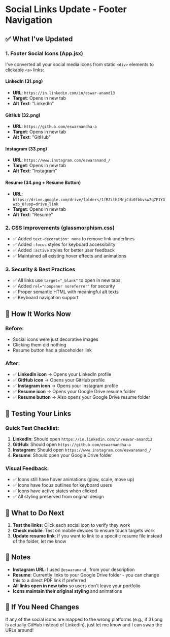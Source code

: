 # Social Links Update - Footer Navigation

## ✅ What I've Updated

### 1. **Footer Social Icons** (App.jsx)
I've converted all your social media icons from static `<div>` elements to clickable `<a>` links:

#### **LinkedIn** (31.png)
- **URL**: `https://in.linkedin.com/in/eswar-anand13`
- **Target**: Opens in new tab
- **Alt Text**: "LinkedIn"

#### **GitHub** (32.png)  
- **URL**: `https://github.com/eswarnandha-a`
- **Target**: Opens in new tab
- **Alt Text**: "GitHub"

#### **Instagram** (33.png)
- **URL**: `https://www.instagram.com/eswaranand_/`
- **Target**: Opens in new tab  
- **Alt Text**: "Instagram"

#### **Resume** (34.png + Resume Button)
- **URL**: `https://drive.google.com/drive/folders/1fRZithJMrjCdi0fbbvswZq7F1YGwzb_O?usp=drive_link`
- **Target**: Opens in new tab
- **Alt Text**: "Resume"

### 2. **CSS Improvements** (glassmorphism.css)
- ✅ Added `text-decoration: none` to remove link underlines
- ✅ Added `:focus` styles for keyboard accessibility
- ✅ Added `:active` styles for better user feedback
- ✅ Maintained all existing hover effects and animations

### 3. **Security & Best Practices**
- ✅ All links use `target="_blank"` to open in new tabs
- ✅ Added `rel="noopener noreferrer"` for security
- ✅ Proper semantic HTML with meaningful alt texts
- ✅ Keyboard navigation support

## 🎯 How It Works Now

### **Before**: 
- Social icons were just decorative images
- Clicking them did nothing
- Resume button had a placeholder link

### **After**:
- ✅ **LinkedIn icon** → Opens your LinkedIn profile
- ✅ **GitHub icon** → Opens your GitHub profile  
- ✅ **Instagram icon** → Opens your Instagram profile
- ✅ **Resume icon** → Opens your Google Drive resume folder
- ✅ **Resume button** → Also opens your Google Drive resume folder

## 🔧 Testing Your Links

### **Quick Test Checklist**:
1. **LinkedIn**: Should open `https://in.linkedin.com/in/eswar-anand13`
2. **GitHub**: Should open `https://github.com/eswarnandha-a`
3. **Instagram**: Should open `https://www.instagram.com/eswaranand_/`
4. **Resume**: Should open your Google Drive folder

### **Visual Feedback**:
- ✅ Icons still have hover animations (glow, scale, move up)
- ✅ Icons have focus outlines for keyboard users
- ✅ Icons have active states when clicked
- ✅ All styling preserved from original design

## 🚀 What to Do Next

1. **Test the links**: Click each social icon to verify they work
2. **Check mobile**: Test on mobile devices to ensure touch targets work
3. **Update resume link**: If you want to link to a specific resume file instead of the folder, let me know

## 📝 Notes

- **Instagram URL**: I used `@eswaranand_` from your description
- **Resume**: Currently links to your Google Drive folder - you can change this to a direct PDF link if preferred
- **All links open in new tabs** so users don't leave your portfolio
- **Icons maintain their original styling** and animations

## 🔄 If You Need Changes

If any of the social icons are mapped to the wrong platforms (e.g., if 31.png is actually GitHub instead of LinkedIn), just let me know and I can swap the URLs around!